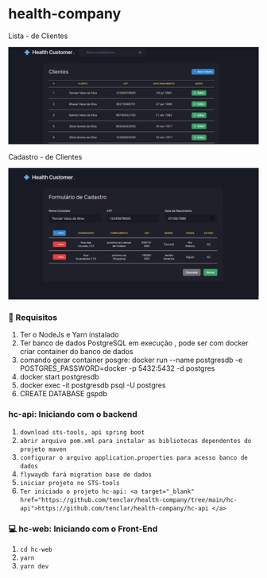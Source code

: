 # health-company
Lista -  de Clientes

![Alt text](.github/lista.png?raw=true "Title")

Cadastro -  de Clientes

![Alt text](.github/cadasto.png?raw=true "Title")

### 🔽 Requisitos
1. Ter o NodeJs e Yarn instalado
2. Ter banco de dados PostgreSQL em execução , pode ser com docker criar container do banco de dados
3. comando gerar container posgre: docker run --name postgresdb -e POSTGRES_PASSWORD=docker -p 5432:5432 -d postgres
4. docker start postgresdb
5. docker exec -it postgresdb psql -U postgres
6. CREATE DATABASE gspdb

###  hc-api: Iniciando com o backend
1. ``download sts-tools, api spring boot``
2. ``abrir arquivo pom.xml para instalar as bibliotecas dependentes do projeto maven  ``
3. ``configurar o arquivo application.properties para acesso banco de dados ``
4. ``flywaydb fará migration base de dados``
5. ``iniciar projeto no STS-tools``
6. ``Ter iniciado o projeto hc-api: <a target="_blank" href="https://github.com/tenclar/health-company/tree/main/hc-api">https://github.com/tenclar/health-company/hc-api </a>``

### 💻 hc-web: Iniciando com o Front-End
1. ``cd hc-web``
2. ``yarn``
3. ``yarn dev``


